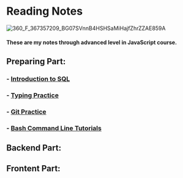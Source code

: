 # Reading Notes

![360_F_367357209_BG07SVnnB4HSHSaMiHajfZhrZZAE859A](https://user-images.githubusercontent.com/103508563/170827201-909d73b3-7449-491a-8d91-4e3d9233244d.jpg)

#### These are my notes through advanced level in JavaScript course.

## Preparing Part:
### - [Introduction to SQL](./sql.md)
### - [Typing Practice](./type.md)
### - [Git Practice](./gitPractice.md)
### - [Bash Command Line Tutorials](./commandLine.md)

## Backend Part:

## Frontent Part:
